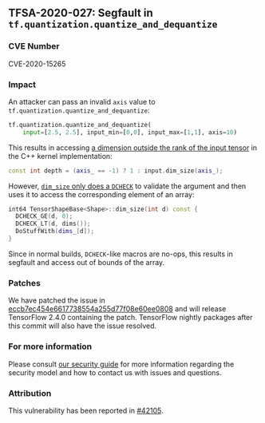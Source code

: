 ## TFSA-2020-027: Segfault in `tf.quantization.quantize_and_dequantize`

### CVE Number
CVE-2020-15265

### Impact
An attacker can pass an invalid `axis` value to
`tf.quantization.quantize_and_dequantize`:

```python
tf.quantization.quantize_and_dequantize(
    input=[2.5, 2.5], input_min=[0,0], input_max=[1,1], axis=10)
```

This results in accessing [a dimension outside the rank of the input
tensor](https://github.com/tensorflow/tensorflow/blob/0225022b725993bfc19b87a02a2faaad9a53bc17/tensorflow/core/kernels/quantize_and_dequantize_op.cc#L74)
in the C++ kernel implementation:
```cc
const int depth = (axis_ == -1) ? 1 : input.dim_size(axis_);
```

However, [`dim_size` only does a
`DCHECK`](https://github.com/tensorflow/tensorflow/blob/0225022b725993bfc19b87a02a2faaad9a53bc17/tensorflow/core/framework/tensor_shape.cc#L292-L307)
to validate the argument and then uses it to access the corresponding element of
an array:
```cc
int64 TensorShapeBase<Shape>::dim_size(int d) const {
  DCHECK_GE(d, 0);
  DCHECK_LT(d, dims());
  DoStuffWith(dims_[d]);
}
```

Since in normal builds, `DCHECK`-like macros are no-ops, this results in
segfault and access out of bounds of the array.

### Patches

We have patched the issue in
[eccb7ec454e6617738554a255d77f08e60ee0808](https://github.com/tensorflow/tensorflow/commit/eccb7ec454e6617738554a255d77f08e60ee0808)
and will release TensorFlow 2.4.0 containing the patch. TensorFlow nightly
packages after this commit will also have the issue resolved.

### For more information
Please consult [our security
guide](https://github.com/tensorflow/tensorflow/blob/master/SECURITY.md) for
more information regarding the security model and how to contact us with issues
and questions.

### Attribution
This vulnerability has been reported in
[#42105](https://github.com/tensorflow/issues/42105).
